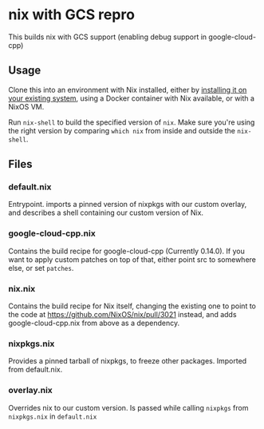 # nix with GCS repro

This builds nix with GCS support (enabling debug support in google-cloud-cpp)

## Usage
Clone this into an environment with Nix installed, either by
[installing it on your existing system](https://nixos.org/nix/), using a Docker
container with Nix available, or with a NixOS VM.

Run `nix-shell` to build the specified version of `nix`. Make sure you're
using the right version by comparing `which nix` from inside and outside the
`nix-shell`.

## Files
### default.nix
Entrypoint. imports a pinned version of nixpkgs with our custom overlay, and
describes a shell containing our custom version of Nix.

### google-cloud-cpp.nix
Contains the build recipe for google-cloud-cpp (Currently 0.14.0). If you want
to apply custom patches on top of that, either point src to somewhere else, or
set `patches`.

### nix.nix
Contains the build recipe for Nix itself, changing the existing one to point to
the code at https://github.com/NixOS/nix/pull/3021 instead, and adds
google-cloud-cpp.nix from above as a dependency.

### nixpkgs.nix
Provides a pinned tarball of nixpkgs, to freeze other packages. Imported from
default.nix.

### overlay.nix
Overrides nix to our custom version. Is passed while calling `nixpkgs` from
`nixpkgs.nix` in `default.nix`
